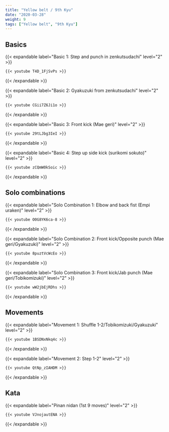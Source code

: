 ```yaml
---
title: "Yellow belt / 9th Kyu"
date: "2020-03-28"
weight: 9
tags: ["Yellow belt", "9th Kyu"]
---
```


## Basics

{{< expandable label="Basic 1: Step and punch in zenkutsudachi" level="2" >}}

    {{< youtube T4D_1FjSvPs >}}

{{< /expandable >}}


{{< expandable label="Basic 2: Gyakuzuki from zenkutsudachi" level="2" >}}

    {{< youtube CGii7Z6Ji1o >}}

{{< /expandable >}}


{{< expandable label="Basic 3: Front kick (Mae geri)" level="2" >}}

    {{< youtube 29tLJbg3IeI >}}

{{< /expandable >}}


{{< expandable label="Basic 4: Step up side kick (surikomi sokuto)" level="2" >}}

    {{< youtube zCQmW0kSoic >}}

{{< /expandable >}}


## Solo combinations

{{< expandable label="Solo Combination 1: Elbow and back fist (Empi uraken)" level="2" >}}

    {{< youtube O0G8YK6ca-8 >}}

{{< /expandable >}}


{{< expandable label="Solo Combination 2: Front kick/Opposite punch (Mae geri/Gyakuzuki)" level="2" >}}

    {{< youtube 8puztVcWcEo >}}

{{< /expandable >}}


{{< expandable label="Solo Combination 3: Front kick/Jab punch (Mae geri/Tobikomizuki)" level="2" >}}

    {{< youtube wW2jbEjRDhs >}}

{{< /expandable >}}


## Movements

{{< expandable label="Movement 1: Shuffle 1-2/Tobikomizuki/Gyakuzuki" level="2" >}}

    {{< youtube 1BSDNxNkq4c >}}

{{< /expandable >}}


{{< expandable label="Movement 2: Step 1-2" level="2" >}}

    {{< youtube QtNp_zIAHDM >}}

{{< /expandable >}}


## Kata

{{< expandable label="Pinan nidan (1st 9 moves)" level="2" >}}

    {{< youtube VJnojautENA >}}

{{< /expandable >}}



